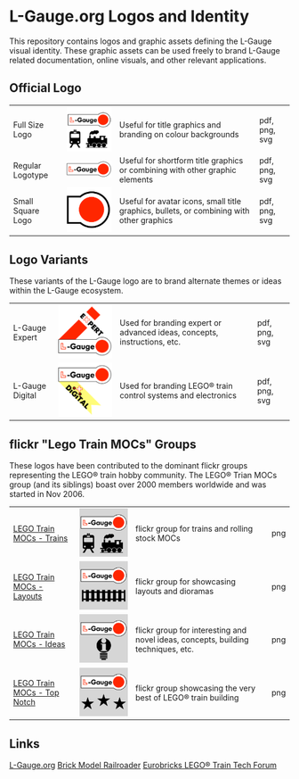 # L-Gauge.org Logos and Identity

This repository contains logos and graphic assets defining the L-Gauge visual identity. These graphic assets can be used freely to brand L-Gauge related documentation, online visuals, and other relevant applications.

## Official Logo

<table>
<tr>
  <td>Full Size Logo</td>
  <td><img src="./LGaugeLogoFullSize.png" width="250"/></td>
  <td>Useful for title graphics and branding on colour backgrounds</td>
  <td>pdf, png, svg</td>
</tr>
<tr>
  <td>Regular Logotype</td>
  <td><img src="./LGaugeLogo.png" width="250"/></td>
  <td>Useful for shortform title graphics or combining with other graphic elements</td>
  <td>pdf, png, svg</td>
</tr>
<tr>
  <td>Small Square Logo</td>
  <td><img src="./SquareIcon.png" width="150"/></td>
  <td>Useful for avatar icons, small title graphics, bullets, or combining with other graphics</td>
  <td>pdf, png, svg</td>
</tr>
</table>

## Logo Variants

These variants of the L-Gauge logo are to brand alternate themes or ideas within the L-Gauge ecosystem.

<table>
<tr>
  <td>L-Gauge Expert</td>
  <td><img src="./LGaugeExpertLogo.png" width="250"/></td>
  <td>Used for branding expert or advanced ideas, concepts, instructions, etc.</td>
  <td>pdf, png, svg</td>
</tr>
<tr>
  <td>L-Gauge Digital</td>
  <td><img src="./LGaugeDigitalLogo.png" width="250"/></td>
  <td>Used for branding LEGO® train control systems and electronics</td>
  <td>pdf, png, svg</td>
</tr>
</table>

## flickr "Lego Train MOCs" Groups

These logos have been contributed to the dominant flickr groups representing the LEGO® train hobby community. The LEGO® Trian MOCs group (and its siblings) boast over 2000 members worldwide and was started in Nov 2006.

<table>
<tr>
  <td><a href="https://www.flickr.com/groups/1281622@N20/">LEGO Train MOCs - Trains</a></td>
  <td><img src="./flickrLegoTrainMOCs-Trains.png" width="250"/></td>
  <td>flickr group for trains and rolling stock MOCs</td>
  <td>png</td>
</tr>
<tr>
  <td><a href="https://www.flickr.com/groups/1281622@N20/">LEGO Train MOCs - Layouts</a></td>
  <td><img src="./flickrLegoTrainMOCs-Layouts.png" width="250"/></td>
  <td>flickr group for showcasing layouts and dioramas</td>
  <td>png</td>
</tr>
<tr>
  <td><a href="https://www.flickr.com/groups/1353660@N21/">LEGO Train MOCs - Ideas</a></td>
  <td><img src="./flickrLegoTrainMOCs-Ideas.png" width="250"/></td>
  <td>flickr group for interesting and novel ideas, concepts, building techniques, etc.</a></td>
  <td>png</td>
</tr>
<tr>
  <td><a href="https://www.flickr.com/groups/2752184@N21/">LEGO Train MOCs - Top Notch</a></td>
  <td><img src="./flickrLegoTrainMOCs-TopNotch.png" width="250"/></td>
  <td>flickr group showcasing the very best of LEGO® train building</td>
  <td>png</td>
</tr>
</table>

## Links

<a href="http://l-gauge.org/">L-Gauge.org</a>
<a href="http://brickmodelrailroader.com/">Brick Model Railroader</a>
<a href="http://www.eurobricks.com/forum/index.php?showforum=122">Eurobricks LEGO® Train Tech Forum</a>
